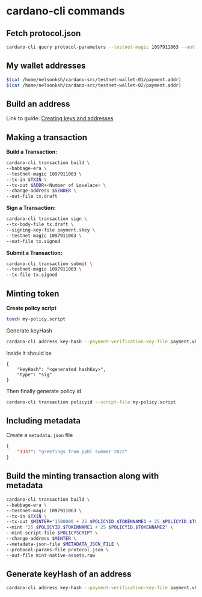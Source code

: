 # cardano-cli commands

## Fetch protocol.json
```Bash
cardano-cli query protocol-parameters --testnet-magic 1097911063 --out-file protocol.json
```

## My wallet addresses
```Bash
$(cat /home/nelsonksh/cardano-src/testnet-wallet-01/payment.addr)
$(cat /home/nelsonksh/cardano-src/testnet-wallet-02/payment.addr)
```

## Build an address
Link to guide: [Creating keys and addresses](https://developers.cardano.org/docs/stake-pool-course/handbook/keys-addresses/)

## Making a transaction
**Build a Transaction:**
```Bash
cardano-cli transaction build \
--babbage-era \
--testnet-magic 1097911063 \
--tx-in $TXIN \
--tx-out $ADDR+<Number of Lovelace> \
--change-address $SENDER \
--out-file tx.draft
```
**Sign a Transaction:**
```Bash
cardano-cli transaction sign \
--tx-body-file tx.draft \
--signing-key-file payment.skey \
--testnet-magic 1097911063 \
--out-file tx.signed
```
**Submit a Transaction:**
```Bash
cardano-cli transaction submit \
--testnet-magic 1097911063 \
--tx-file tx.signed
```


## Minting token
**Create policy script**
```Bash
touch my-policy.script
```
Generate keyHash
```Bash
cardano-cli address key-hash --payment-verification-key-file payment.vkey
```
Inside it should be
```text
{
    "keyHash": "<generated hashKey>",
    "type": "sig"
}
```
Then finally generate policy id
```Bash
cardano-cli transaction policyid --script-file my-policy.script
```

## Including metadata
Create a `metadata.json` file
```json
{
    "1337": "greetings from ppbl summer 2022"
}
```


## Build the minting transaction along with metadata
```Bash
cardano-cli transaction build \
--babbage-era \
--testnet-magic 1097911063 \
--tx-in $TXIN \
--tx-out $MINTER+"1500000 + 25 $POLICYID.$TOKENNAME1 + 25 $POLICYID.$TOKENNAME2" \
--mint "25 $POLICYID.$TOKENNAME1 + 25 $POLICYID.$TOKENNAME2" \
--mint-script-file $POLICYSCRIPT \
--change-address $MINTER \
--metadata-json-file $METADATA_JSON_FILE \
--protocol-params-file protocol.json \
--out-file mint-native-assets.raw
```


## Generate keyHash of an address
```Bash
cardano-cli address key-hash --payment-verification-key-file payment.vkey
```
